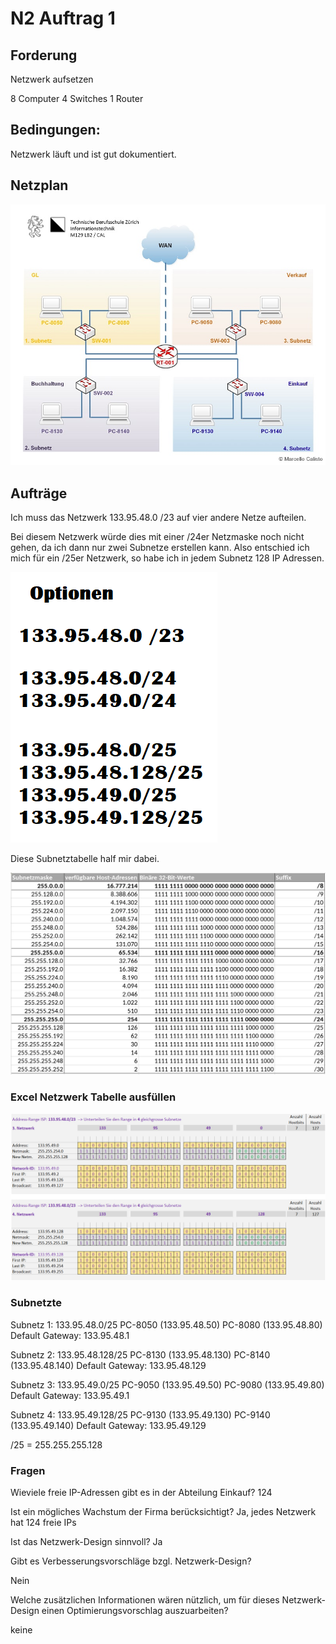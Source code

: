 # N2 Auftrag 1

## Forderung

Netzwerk aufsetzen

8 Computer
4 Switches
1 Router

## Bedingungen:

Netzwerk läuft und ist gut dokumentiert.

## Netzplan 

![Alt text](image.png)

## Aufträge

Ich muss das Netzwerk 133.95.48.0 /23 auf vier andere Netze aufteilen.

Bei diesem Netzwerk würde dies mit einer /24er Netzmaske noch nicht gehen, da ich dann nur zwei Subnetze erstellen kann. Also entschied ich mich für ein /25er Netzwerk, so habe ich in jedem Subnetz 128 IP Adressen.

![Alt text](image-1.png)

Diese Subnetztabelle half mir dabei. 

![Alt text](image-2.png)

### Excel Netzwerk Tabelle ausfüllen
![Alt text](image-4.png)


### Subnetzte

Subnetz 1: 133.95.48.0/25
PC-8050 (133.95.48.50)
PC-8080 (133.95.48.80)
Default Gateway: 133.95.48.1

Subnetz 2: 133.95.48.128/25
PC-8130 (133.95.48.130)
PC-8140 (133.95.48.140)
Default Gateway: 133.95.48.129

Subnetz 3: 133.95.49.0/25
PC-9050 (133.95.49.50)
PC-9080 (133.95.49.80)
Default Gateway: 133.95.49.1

Subnetz 4: 133.95.49.128/25
PC-9130 (133.95.49.130)
PC-9140 (133.95.49.140)
Default Gateway: 133.95.49.129

/25 = 255.255.255.128


### Fragen

Wieviele freie IP-Adressen gibt es in der Abteilung Einkauf?
124


Ist ein mögliches Wachstum der Firma berücksichtigt?
Ja, jedes Netzwerk hat 124 freie IPs

Ist das Netzwerk-Design sinnvoll?
Ja

Gibt es Verbesserungsvorschläge bzgl. Netzwerk-Design?

Nein

Welche zusätzlichen Informationen wären nützlich, um für dieses Netzwerk-Design einen Optimierungsvorschlag auszuarbeiten?

keine